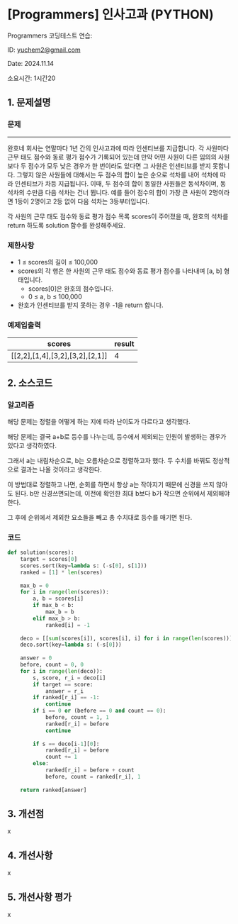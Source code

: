 # [Programmers] 인사고과 (PYTHON)
Programmers 코딩테스트 연습: 

ID: yuchem2@gmail.com

Date: 2024.11.14

소요시간: 1시간20

## 1. 문제설명

### 문제
---
완호네 회사는 연말마다 1년 간의 인사고과에 따라 인센티브를 지급합니다. 각 사원마다 근무 태도 점수와 동료 평가 점수가 기록되어 있는데 만약 어떤 사원이 다른 임의의 사원보다 두 점수가 모두 낮은 경우가 한 번이라도 있다면 그 사원은 인센티브를 받지 못합니다. 그렇지 않은 사원들에 대해서는 두 점수의 합이 높은 순으로 석차를 내어 석차에 따라 인센티브가 차등 지급됩니다. 이때, 두 점수의 합이 동일한 사원들은 동석차이며, 동석차의 수만큼 다음 석차는 건너 뜁니다. 예를 들어 점수의 합이 가장 큰 사원이 2명이라면 1등이 2명이고 2등 없이 다음 석차는 3등부터입니다.

각 사원의 근무 태도 점수와 동료 평가 점수 목록 scores이 주어졌을 때, 완호의 석차를 return 하도록 solution 함수를 완성해주세요.

### 제한사항
+ 1 ≤ scores의 길이 ≤ 100,000
+ scores의 각 행은 한 사원의 근무 태도 점수와 동료 평가 점수를 나타내며 [a, b] 형태입니다.
  + scores[0]은 완호의 점수입니다.
  + 0 ≤ a, b ≤ 100,000
+ 완호가 인센티브를 받지 못하는 경우 -1을 return 합니다.
 
### 예제입출력
| scores                                                       | result  |
|--------------------------------------------------------------|---------|
| [[2,2],[1,4],[3,2],[3,2],[2,1]]                              | 4       |

## 2. 소스코드

### 알고리즘
해당 문제는 정렬을 어떻게 하는 지에 따라 난이도가 다르다고 생각했다. 

해당 문제는 결국 a+b로 등수를 나누는데, 등수에서 제외되는 인원이 발생하는 경우가 있다고 생각하였다.

그래서 a는 내림차순으로, b는 오름차순으로 정렬하고자 했다. 두 수치를 바꿔도 정상적으로 결과는 나올 것이라고 생각한다.

이 방법대로 정렬하고 나면, 순회를 하면서 항상 a는 작아지기 때문에 신경을 쓰지 않아도 된다. b만 신경쓰면되는데, 이전에 확인한 최대 b보다 b가 작으면 순위에서 제외해야 한다.

그 후에 순위에서 제외한 요소들을 빼고 총 수치대로 등수를 매기면 된다.

### 코드
```python
def solution(scores):
    target = scores[0]
    scores.sort(key=lambda s: (-s[0], s[1]))
    ranked = [1] * len(scores)
    
    max_b = 0
    for i in range(len(scores)):
        a, b = scores[i]
        if max_b < b:
            max_b = b
        elif max_b > b:
            ranked[i] = -1
    
    deco = [[sum(scores[i]), scores[i], i] for i in range(len(scores))]
    deco.sort(key=lambda s: (-s[0]))
    
    answer = 0
    before, count = 0, 0
    for i in range(len(deco)):
        s, score, r_i = deco[i]
        if target == score:
            answer = r_i
        if ranked[r_i] == -1:
            continue
        if i == 0 or (before == 0 and count == 0):
            before, count = 1, 1
            ranked[r_i] = before
            continue
            
        if s == deco[i-1][0]:
            ranked[r_i] = before
            count += 1
        else:
            ranked[r_i] = before + count
            before, count = ranked[r_i], 1
            
    return ranked[answer]
```
## 3. 개선점
x
## 4. 개선사항
x
## 5. 개선사항 평가
x
